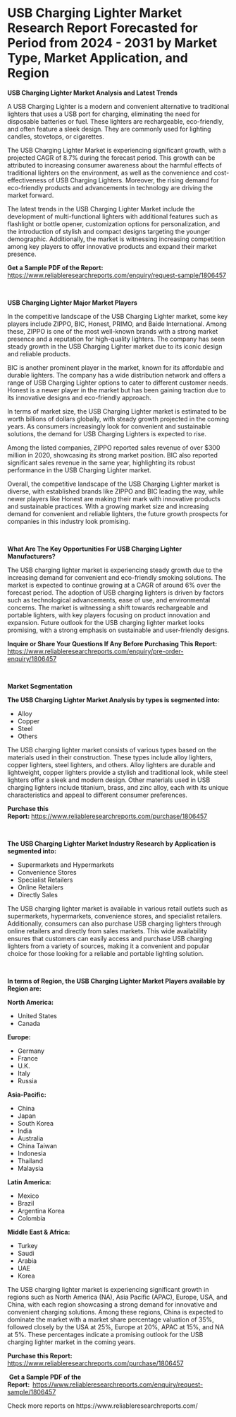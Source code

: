 <p><h1>USB Charging Lighter Market Research Report Forecasted for Period from 2024 -  2031 by Market Type, Market Application, and Region</h1></p><p><strong>USB Charging Lighter Market Analysis and Latest Trends</strong></p>
<p><p>A USB Charging Lighter is a modern and convenient alternative to traditional lighters that uses a USB port for charging, eliminating the need for disposable batteries or fuel. These lighters are rechargeable, eco-friendly, and often feature a sleek design. They are commonly used for lighting candles, stovetops, or cigarettes.</p><p>The USB Charging Lighter Market is experiencing significant growth, with a projected CAGR of 8.7% during the forecast period. This growth can be attributed to increasing consumer awareness about the harmful effects of traditional lighters on the environment, as well as the convenience and cost-effectiveness of USB Charging Lighters. Moreover, the rising demand for eco-friendly products and advancements in technology are driving the market forward.</p><p>The latest trends in the USB Charging Lighter Market include the development of multi-functional lighters with additional features such as flashlight or bottle opener, customization options for personalization, and the introduction of stylish and compact designs targeting the younger demographic. Additionally, the market is witnessing increasing competition among key players to offer innovative products and expand their market presence.</p></p>
<p><strong>Get a Sample PDF of the Report:&nbsp;</strong> <a href="https://www.reliableresearchreports.com/enquiry/request-sample/1806457">https://www.reliableresearchreports.com/enquiry/request-sample/1806457</a></p>
<p>&nbsp;</p>
<p><strong>USB Charging Lighter Major Market Players</strong></p>
<p><p>In the competitive landscape of the USB Charging Lighter market, some key players include ZIPPO, BIC, Honest, PRIMO, and Baide International. Among these, ZIPPO is one of the most well-known brands with a strong market presence and a reputation for high-quality lighters. The company has seen steady growth in the USB Charging Lighter market due to its iconic design and reliable products.</p><p>BIC is another prominent player in the market, known for its affordable and durable lighters. The company has a wide distribution network and offers a range of USB Charging Lighter options to cater to different customer needs. Honest is a newer player in the market but has been gaining traction due to its innovative designs and eco-friendly approach.</p><p>In terms of market size, the USB Charging Lighter market is estimated to be worth billions of dollars globally, with steady growth projected in the coming years. As consumers increasingly look for convenient and sustainable solutions, the demand for USB Charging Lighters is expected to rise.</p><p>Among the listed companies, ZIPPO reported sales revenue of over $300 million in 2020, showcasing its strong market position. BIC also reported significant sales revenue in the same year, highlighting its robust performance in the USB Charging Lighter market.</p><p>Overall, the competitive landscape of the USB Charging Lighter market is diverse, with established brands like ZIPPO and BIC leading the way, while newer players like Honest are making their mark with innovative products and sustainable practices. With a growing market size and increasing demand for convenient and reliable lighters, the future growth prospects for companies in this industry look promising.</p></p>
<p>&nbsp;</p>
<p><strong>What Are The Key Opportunities For USB Charging Lighter Manufacturers?</strong></p>
<p><p>The USB charging lighter market is experiencing steady growth due to the increasing demand for convenient and eco-friendly smoking solutions. The market is expected to continue growing at a CAGR of around 6% over the forecast period. The adoption of USB charging lighters is driven by factors such as technological advancements, ease of use, and environmental concerns. The market is witnessing a shift towards rechargeable and portable lighters, with key players focusing on product innovation and expansion. Future outlook for the USB charging lighter market looks promising, with a strong emphasis on sustainable and user-friendly designs.</p></p>
<p><strong>Inquire or Share Your Questions If Any Before Purchasing This Report:</strong> <a href="https://www.reliableresearchreports.com/enquiry/pre-order-enquiry/1806457">https://www.reliableresearchreports.com/enquiry/pre-order-enquiry/1806457</a></p>
<p>&nbsp;</p>
<p><strong>Market Segmentation</strong></p>
<p><strong>The USB Charging Lighter Market Analysis by types is segmented into:</strong></p>
<p><ul><li>Alloy</li><li>Copper</li><li>Steel</li><li>Others</li></ul></p>
<p><p>The USB charging lighter market consists of various types based on the materials used in their construction. These types include alloy lighters, copper lighters, steel lighters, and others. Alloy lighters are durable and lightweight, copper lighters provide a stylish and traditional look, while steel lighters offer a sleek and modern design. Other materials used in USB charging lighters include titanium, brass, and zinc alloy, each with its unique characteristics and appeal to different consumer preferences.</p></p>
<p><strong>Purchase this Report:&nbsp;</strong><a href="https://www.reliableresearchreports.com/purchase/1806457">https://www.reliableresearchreports.com/purchase/1806457</a></p>
<p>&nbsp;</p>
<p><strong>The USB Charging Lighter Market Industry Research by Application is segmented into:</strong></p>
<p><ul><li>Supermarkets and Hypermarkets</li><li>Convenience Stores</li><li>Specialist Retailers</li><li>Online Retailers</li><li>Directly Sales</li></ul></p>
<p><p>The USB charging lighter market is available in various retail outlets such as supermarkets, hypermarkets, convenience stores, and specialist retailers. Additionally, consumers can also purchase USB charging lighters through online retailers and directly from sales markets. This wide availability ensures that customers can easily access and purchase USB charging lighters from a variety of sources, making it a convenient and popular choice for those looking for a reliable and portable lighting solution.</p></p>
<p>&nbsp;</p>
<p><strong>In terms of Region, the USB Charging Lighter Market Players available by Region are:</strong></p>
<p>
    <p> <strong> North America: </strong>
        <ul>
            <li>United States</li>
            <li>Canada</li>
        </ul>
        </p> 
    <p> <strong> Europe: </strong>
        <ul>
            <li>Germany</li>
            <li>France</li>
            <li>U.K.</li>
            <li>Italy</li>
            <li>Russia</li>
        </ul>
        </p> 
    <p> <strong> Asia-Pacific: </strong>
        <ul>
            <li>China</li>
            <li>Japan</li>
            <li>South Korea</li>
            <li>India</li>
            <li>Australia</li>
            <li>China Taiwan</li>
            <li>Indonesia</li>
            <li>Thailand</li>
            <li>Malaysia</li>
        </ul>
        </p> 
    <p> <strong> Latin America: </strong>
        <ul>
            <li>Mexico</li>
            <li>Brazil</li>
            <li>Argentina Korea</li>
            <li>Colombia</li>
        </ul>
        </p> 
    <p> <strong> Middle East & Africa: </strong>
        <ul>
            <li>Turkey</li>
            <li>Saudi</li>
            <li>Arabia</li>
            <li>UAE</li>
            <li>Korea</li>
        </ul>
    </p>
    </p>
<p><p>The USB charging lighter market is experiencing significant growth in regions such as North America (NA), Asia Pacific (APAC), Europe, USA, and China, with each region showcasing a strong demand for innovative and convenient charging solutions. Among these regions, China is expected to dominate the market with a market share percentage valuation of 35%, followed closely by the USA at 25%, Europe at 20%, APAC at 15%, and NA at 5%. These percentages indicate a promising outlook for the USB charging lighter market in the coming years.</p></p>
<p><strong>Purchase this Report: </strong><a href="https://www.reliableresearchreports.com/purchase/1806457">https://www.reliableresearchreports.com/purchase/1806457</a></p>
<p>&nbsp;<strong>Get a Sample PDF of the Report:&nbsp;&nbsp;</strong><a href="https://www.reliableresearchreports.com/enquiry/request-sample/1806457">https://www.reliableresearchreports.com/enquiry/request-sample/1806457</a></p>
<p><strong></strong></p>
<p>Check more reports on https://www.reliableresearchreports.com/</p>